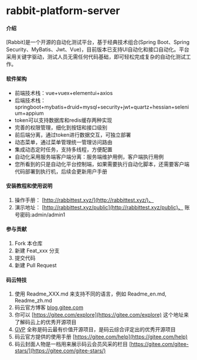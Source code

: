 # rabbit-platform-server

#### 介绍
[Rabbit]是一个开源的自动化测试平台，基于经典技术组合(Spring Boot、Spring Security、MyBatis、Jwt、Vue)，目前版本已支持UI自动化和接口自动化。平台采用关键字驱动，测试人员无需任何代码基础，即可轻松完成复杂的自动化测试工作。

#### 软件架构

* 前端技术栈：vue+vuex+elementui+axios
* 后端技术栈：springboot+mybatis+druid+mysql+security+jwt+quartz+hessian+selenium+appium
* token可以支持数据库和redis缓存两种实现
* 完善的权限管理，细化到按钮和接口级别
* 前后端分离，通过token进行数据交互，可独立部署
* 动态菜单，通过菜单管理统一管理访问路由
* 集成动态定时任务，支持多线程，方便配置
* 自动化采用服务端客户端分离：服务端维护用例，客户端执行用例
* 您所看到的只是自动化平台控制端，如果需要执行自动化脚本，还需要客户端代码部署到执行机，后续会更新用户手册


#### 安装教程和使用说明

1. 操作手册：
[http://rabbittest.xyz/](http://rabbittest.xyz/)、
2. 演示地址：
[http://rabbittest.xyz/public](http://rabbittest.xyz/public)、
账号密码:admin/admin1

#### 参与贡献

1. Fork 本仓库
2. 新建 Feat_xxx 分支
3. 提交代码
4. 新建 Pull Request


#### 码云特技

1. 使用 Readme\_XXX.md 来支持不同的语言，例如 Readme\_en.md, Readme\_zh.md
2. 码云官方博客 [blog.gitee.com](https://blog.gitee.com)
3. 你可以 [https://gitee.com/explore](https://gitee.com/explore) 这个地址来了解码云上的优秀开源项目
4. [GVP](https://gitee.com/gvp) 全称是码云最有价值开源项目，是码云综合评定出的优秀开源项目
5. 码云官方提供的使用手册 [https://gitee.com/help](https://gitee.com/help)
6. 码云封面人物是一档用来展示码云会员风采的栏目 [https://gitee.com/gitee-stars/](https://gitee.com/gitee-stars/)